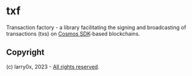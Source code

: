 # txf

Transaction factory - a library facilitating the signing and broadcasting of transactions (txs) on [Cosmos SDK](https://github.com/cosmos/cosmos-sdk)-based blockchains.

## Copyright

(c) larry0x, 2023 - [All rights reserved](./License).
